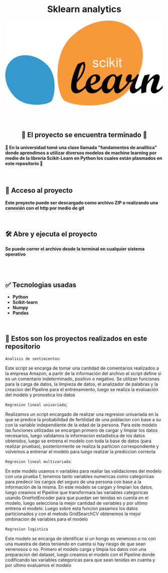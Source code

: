 <h1 align="center"> Sklearn analytics </h1>

<p align="center">
  <img src="./assets/scikit-learn.png" alt="Sublime's custom image"/>
</p>

<br>
<br>
<h2 align="center">🏁 El proyecto se encuentra terminado 🏁 </h2>

<h4> 🔨 En la universidad tomé una clase llamada "fundamentos de analitica" donde aprendimos a utilizar diversos modelos de machine learning por medio de la libreria Scikit-Learn en Python los cuales están plasmados en este repositorio 🔨 </h4>

<br>

## 📁 Acceso al proyecto

**Este proyecto puede ser descargado como archivo ZIP o realizando una conexión con el http por medio de git**

<br>

## 🛠️ Abre y ejecuta el proyecto

**Se puede correr el archivo desde la terminal en cualquier sistema operativo**

<br>
<br>

## ✅ Tecnologias usadas

- **Python**<br>
- **Scikit-learn**<br>
- **Numpy**<br>
- **Pandas**<br>
<br>

## 🤖 Estos son los proyectos realizados en este repositorio

`Analisis de sentimientos`:

<p> Este script se encarga de tomar una cantidad de comentarios realizados a la empresa Amazon, a partir de la información del archivo el script define si es un comentario indeterminado, positivo o negativo. Se utilizan funciones para la carga de datos, la limpieza de datos, el analizador de palabras y la creacion del Pipeline para el entrenamiento, luego se realiza la evaluación del modelo y pronostica los datos </p>

`Regresion lineal univariada`;

<p> Realizamos un script encargado de realizar una regresion univariada en la que se predice la probabilidad de fertilidad de una poblacion con base a su con la variable independiente de la edad de la persona. Para este modelo las funciones utilizadas se encargan primero de cargar y limpiar los datos necesarios, luego validamos la informacion estadistica de los datos obtenidos, luego se entrena el modelo con toda la base de datos (para realizar pruebas), posteriormente se realiza la particion correspondiente y volvemos a entrenar el modelo para luego realizar la prediccion correcta </p>

`Regresion lineal multivariada`:

<p>  En este modelo usamos n variables para realiar las validaciones del modelo con una prueba f, tenemos tanto variables numericas como categoricas  para predecir los cargos del seguro de una persona con base a la información de la misma. En este modelo se cargan y limpian los datos, luego creamos el Pipeline que transformara las variables categoricas usando OneHotEncoder para que puedan ser tenidas en cuenta en el modelo, luego selecciona la mejor cantidad de variables y por ultimo entrena el modelo. Luego sobre esta funcion pasamos los datos particionados y con el metodo GridSearchCV obtenemos la mejor ombinacion de variables para el modelo  </p>

`Regresion logistica`

<p> Este modelo se encarga de identificar si un hongo es venenoso o no con una muestra de datos teniendo en cuenta si hay riesgo de que sean venenosos o no. Primero el modelo carga y limpia los datos con una preparacion del dataset, luego creamos el modelo con el Pipeline donde codificando las variables categoricas para que sean tenidas en cuenta y por ultimo evaluamos el modelo </p>
